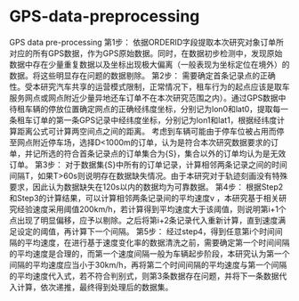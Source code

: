 # GPS-data-preprocessing
GPS data pre-processing 
第1步：
依据ORDERID字段提取本次研究对象订单所对应的所有GPS数据，作为GPS原始数据。同时，在数据初步检测中，发现原始数据中存在少量重复数据以及坐标出现极大偏离（一般表现为坐标定位在境外）的数据。将这些明显存在问题的数据剔除。
第2步：
需要确定首条记录点的正确性。受本研究汽车共享的运营模式限制，正常情况下，租车行为的起点应该是取车服务网点或网点附近少量异地还车订单不在本次研究范围之内）。通过GPS数据中待租车辆的停放位置确定网点的正确经纬度坐标，分别记为lon0和lat0，提取每一条租车订单的第一条GPS记录中经纬度坐标，分别记为lon1和lat1，根据经纬度计算距离公式可计算两空间点之间的距离。
考虑到车辆可能由于停车位被占用而停至网点附近停车场，选择D<1000m的订单，认为是符合本次研究数据要求的订单，并记所选的符合首条记录点的订单集合为{S}，集合以外的订单均认为是无效订单。
第3步：
对于数据集{S}中所有的订单记录，计算相邻两条记录之间的时间间隔T，如果T>60s则说明存在数据缺失情况。由于本研究对于轨迹刻画没有特殊要求，因此认为数据缺失在120s以内的数据均为可靠数据。
第4步：
根据Step2和Step3的计算结果，可以计算相邻两条记录间的平均速度v ，本研究基于相关研究经验速度采用阈值200km/h，若计算得到平均速度大于该阈值，则说明第i+1个点出现了明显偏移，应予以剔除。之后将第i+2条记录代入重新计算，直到速度满足设定的阈值，再计算下一个间隔。
第5步：
经过step4，得到任意第i个时间间隔的平均速度，在进行基于速度变化率的数据清洗之前，需要确定第一个时间间隔的平均速度是合理的，而第一个速度间隔一般为车辆起步阶段，本研究认为第一个间隔的平均速度应当小于30km/h，再将第二个时间间隔的平均速度与第一个间隔的平均速度代入式，若不符合判别式，则第3条数据存在问题，并将下一条数据代入计算，依次递推，最终得到处理后的数据集。
